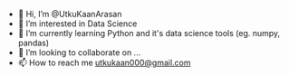 - 👋 Hi, I’m @UtkuKaanArasan
- 👀 I’m interested in Data Science
- 🌱 I’m currently learning Python and it's data science tools (eg. numpy, pandas) 
- 💞️ I’m looking to collaborate on ...
- 📫 How to reach me utkukaan000@gmail.com

<!---
UtkuKaanArasan/UtkuKaanArasan is a ✨ special ✨ repository because its `README.md` (this file) appears on your GitHub profile.
You can click the Preview link to take a look at your changes.
--->

